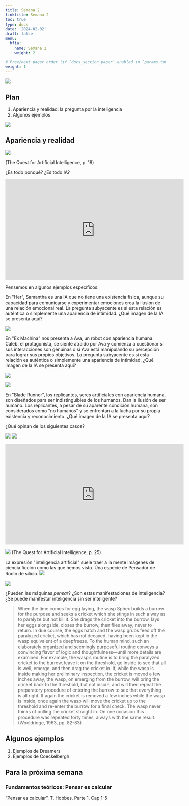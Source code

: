 ```yaml
---
title: Semana 2
linktitle: Semana 2
toc: true
type: docs
date: '2024-02-02'
draft: false
menu:
  hfia:
    name: Semana 2
    weight: 2

# Prev/next pager order (if `docs_section_pager` enabled in `params.toml`)
weight: 1
---
```



![](/courses/hfc/_index_files/borde.jpg)

## Plan
1.  Apariencia y realidad: la pregunta por la inteligencia
1.  Algunos ejemplos

![](/courses/hfc/_index_files/borde.jpg)

## Apariencia y realidad

![](/courses/hfia/img/dreamers.PNG)

(The Quest for Artificial Intelligence, p. 19)


¿Es todo ponqué? ¿Es todo IA?
<iframe width="560" height="315" src="https://www.youtube.com/embed/mI7M-WU9bhE?si=o9niv7wOi0em6gqF" title="YouTube video player" frameborder="0" allow="accelerometer; autoplay; clipboard-write; encrypted-media; gyroscope; picture-in-picture; web-share" allowfullscreen></iframe>


Pensemos en algunos ejemplos específicos.


En "Her", Samantha es una IA que no tiene una existencia física, aunque su capacidad para comunicarse y experimentar emociones crea la ilusión de una relación emocional real. La pregunta subyacente es si esta relación es  auténtica o simplemente una apariencia de intimidad. ¿Qué imagen de la IA se presenta aquí?

![](/courses/hfia/img/her.png)

En "Ex Machina" nos presenta a Ava, un robot con apariencia humana. Caleb, el protagonista, se siente atraído por Ava y comienza a cuestionar si sus interacciones son genuinas o si Ava está manipulando su percepción para lograr sus propios objetivos. La pregunta subyacente es si esta relación es auténtica o simplemente una apariencia de intimidad.  ¿Qué imagen de la IA se presenta aquí?


![](/courses/hfia/img/exmachina.png)



![](/courses/hfia/img/bladerunner.png)

En "Blade Runner", los replicantes, seres artificiales con apariencia humana, son diseñados para ser indistinguibles de los humanos. Dan la ilusión de ser humano. Los replicantes, a pesar de su aparente condición humana, son considerados como "no humanos" y se enfrentan a la lucha por su propia existencia y reconocimiento. ¿Qué imagen de la IA se presenta aquí?

¿Qué opinan de los siguientes casos?


![](/courses/hfia/img/golem.png)
![](/courses/tecyeco/img/8.jpg)
<iframe width="560" height="315" src="https://www.youtube.com/embed/Be8Gbqdox68?si=b717iT8a7ybvrAfr" title="YouTube video player" frameborder="0" allow="accelerometer; autoplay; clipboard-write; encrypted-media; gyroscope; picture-in-picture; web-share" allowfullscreen></iframe>

![](/courses/hfia/img/assimov.PNG)
(The Quest for Artificial Intelligence, p. 25)

La expresión "inteligencia artificial" suele traer a la mente imágenes de ciencia ficción como las que hemos visto. Úna especie de Pensador de Rodin de silicio. 
![](/courses/hfia/img/pensador.jpg)

![](/courses/tecyeco/img/1.jpg)


¿Pueden las máquinas _pensar_? ¿Son estas manifestaciones de inteligencia? ¿Se puede manifestar inteligencia sin ser inteligente?

> When the time comes for egg laying, the wasp Sphex builds a burrow for the
purpose and seeks a cricket which she stings in such a way as to paralyze but
not kill it. She drags the cricket into the burrow, lays her eggs alongside, closes
the burrow, then flies away, never to return. In due course, the eggs hatch and
the wasp grubs feed off the paralyzed cricket, which has not decayed, having
been kept in the wasp equivalent of a deepfreeze. To the human mind, such an
elaborately organized and seemingly purposeful routine conveys a convincing
flavor of logic and thoughtfulness—until more details are examined. For
example, the wasp’s routine is to bring the paralyzed cricket to the burrow,
leave it on the threshold, go inside to see that all is well, emerge, and then drag
the cricket in. If, while the wasp is inside making her preliminary inspection,
the cricket is moved a few inches away, the wasp, on emerging from the
burrow, will bring the cricket back to the threshold, but not inside, and will
then repeat the preparatory procedure of entering the burrow to see that
everything is all right. If again the cricket is removed a few inches while the
wasp is inside, once again the wasp will move the cricket up to the threshold
and re-enter the burrow for a final check. The wasp never thinks of pulling the
cricket straight in. On one occasion this procedure was repeated forty times,
always with the same result. (Wooldridge, 1963, pp. 82-83)




## Algunos ejemplos



1. Ejemplos de Dreamers
1. Ejemplos de Coeckelbergh


## Para la próxima semana

### Fundamentos teóricos: Pensar es calcular
“Pensar es calcular”. T. Hobbes. Parte 1, Cap 1-5